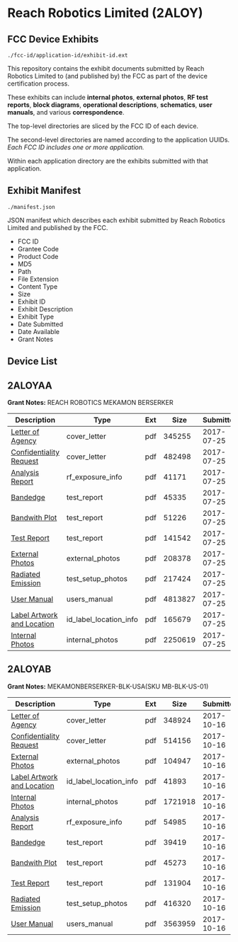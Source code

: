 # Reach Robotics Limited (2ALOY)
## FCC Device Exhibits

```
./fcc-id/application-id/exhibit-id.ext
```

This repository contains the exhibit documents submitted by Reach Robotics Limited to (and published by) the FCC as part of the device certification process.

These exhibits can include **internal photos**, **external photos**, **RF test reports**, **block diagrams**, **operational descriptions**, **schematics**, **user manuals**, and various **correspondence**.

The top-level directories are sliced by the FCC ID of each device.

The second-level directories are named according to the application UUIDs. *Each FCC ID includes one or more application.*

Within each application directory are the exhibits submitted with that application. 

## Exhibit Manifest

```
./manifest.json
```

JSON manifest which describes each exhibit submitted by Reach Robotics Limited and published by the FCC.

- FCC ID
- Grantee Code
- Product Code
- MD5
- Path
- File Extension
- Content Type
- Size
- Exhibit ID
- Exhibit Description
- Exhibit Type
- Date Submitted
- Date Available
- Grant Notes

## Device List
## 2ALOYAA
**Grant Notes:** REACH ROBOTICS MEKAMON BERSERKER

| Description | Type | Ext | Size | Submitted | Available |
| ----------- | ---- | --- | ---- | --------- | --------- |
| [Letter of Agency](2ALOYAA/ceba907a45c767503eea7474510916c5/3479800.pdf) | cover_letter | pdf | 345255 | 2017-07-25 | 2017-07-25 |
| [Confidentiality Request](2ALOYAA/ceba907a45c767503eea7474510916c5/3479801.pdf) | cover_letter | pdf | 482498 | 2017-07-25 | 2017-07-25 |
| [Analysis Report](2ALOYAA/ceba907a45c767503eea7474510916c5/3479831.pdf) | rf_exposure_info | pdf | 41171 | 2017-07-25 | 2017-07-25 |
| [Bandedge](2ALOYAA/ceba907a45c767503eea7474510916c5/3479809.pdf) | test_report | pdf | 45335 | 2017-07-25 | 2017-07-25 |
| [Bandwith Plot](2ALOYAA/ceba907a45c767503eea7474510916c5/3479811.pdf) | test_report | pdf | 51226 | 2017-07-25 | 2017-07-25 |
| [Test Report](2ALOYAA/ceba907a45c767503eea7474510916c5/3479812.pdf) | test_report | pdf | 141542 | 2017-07-25 | 2017-07-25 |
| [External Photos](2ALOYAA/ceba907a45c767503eea7474510916c5/3479815.pdf) | external_photos | pdf | 208378 | 2017-07-25 | 2017-07-25 |
| [Radiated Emission](2ALOYAA/ceba907a45c767503eea7474510916c5/3479813.pdf) | test_setup_photos | pdf | 217424 | 2017-07-25 | 2017-07-25 |
| [User Manual](2ALOYAA/ceba907a45c767503eea7474510916c5/3479802.pdf) | users_manual | pdf | 4813827 | 2017-07-25 | 2017-07-25 |
| [Label Artwork and Location](2ALOYAA/ceba907a45c767503eea7474510916c5/3479814.pdf) | id_label_location_info | pdf | 165679 | 2017-07-25 | 2017-07-25 |
| [Internal Photos](2ALOYAA/ceba907a45c767503eea7474510916c5/3479816.pdf) | internal_photos | pdf | 2250619 | 2017-07-25 | 2017-07-25 |
## 2ALOYAB
**Grant Notes:** MEKAMONBERSERKER-BLK-USA(SKU MB-BLK-US-01)

| Description | Type | Ext | Size | Submitted | Available |
| ----------- | ---- | --- | ---- | --------- | --------- |
| [Letter of Agency](2ALOYAB/d1de4b633b09c01e3df43692a79b1d47/3605296.pdf) | cover_letter | pdf | 348924 | 2017-10-16 | 2017-10-16 |
| [Confidentiality Request](2ALOYAB/d1de4b633b09c01e3df43692a79b1d47/3605297.pdf) | cover_letter | pdf | 514156 | 2017-10-16 | 2017-10-16 |
| [External Photos](2ALOYAB/d1de4b633b09c01e3df43692a79b1d47/3605306.pdf) | external_photos | pdf | 104947 | 2017-10-16 | 2017-10-16 |
| [Label Artwork and Location](2ALOYAB/d1de4b633b09c01e3df43692a79b1d47/3605307.pdf) | id_label_location_info | pdf | 41893 | 2017-10-16 | 2017-10-16 |
| [Internal Photos](2ALOYAB/d1de4b633b09c01e3df43692a79b1d47/3605308.pdf) | internal_photos | pdf | 1721918 | 2017-10-16 | 2017-10-16 |
| [Analysis Report](2ALOYAB/d1de4b633b09c01e3df43692a79b1d47/3605309.pdf) | rf_exposure_info | pdf | 54985 | 2017-10-16 | 2017-10-16 |
| [Bandedge](2ALOYAB/d1de4b633b09c01e3df43692a79b1d47/3605302.pdf) | test_report | pdf | 39419 | 2017-10-16 | 2017-10-16 |
| [Bandwith Plot](2ALOYAB/d1de4b633b09c01e3df43692a79b1d47/3605303.pdf) | test_report | pdf | 45273 | 2017-10-16 | 2017-10-16 |
| [Test Report](2ALOYAB/d1de4b633b09c01e3df43692a79b1d47/3605304.pdf) | test_report | pdf | 131904 | 2017-10-16 | 2017-10-16 |
| [Radiated Emission](2ALOYAB/d1de4b633b09c01e3df43692a79b1d47/3605305.pdf) | test_setup_photos | pdf | 416320 | 2017-10-16 | 2017-10-16 |
| [User Manual](2ALOYAB/d1de4b633b09c01e3df43692a79b1d47/3605298.pdf) | users_manual | pdf | 3563959 | 2017-10-16 | 2017-10-16 |
